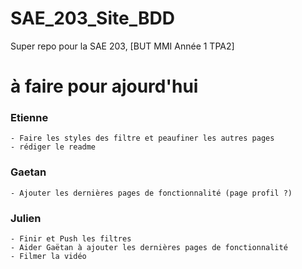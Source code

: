 # SAE_203_Site_BDD
Super repo pour la SAE 203, [BUT MMI Année 1 TPA2]

# à faire pour ajourd'hui

### Etienne
    - Faire les styles des filtre et peaufiner les autres pages
    - rédiger le readme
### Gaetan
    - Ajouter les dernières pages de fonctionnalité (page profil ?)
### Julien
    - Finir et Push les filtres
    - Aider Gaëtan à ajouter les dernières pages de fonctionnalité
    - Filmer la vidéo
